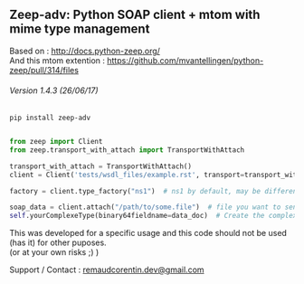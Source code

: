 ## Zeep-adv: Python SOAP client + mtom with mime type management

Based on : http://docs.python-zeep.org/  
And this mtom extention : https://github.com/mvantellingen/python-zeep/pull/314/files
###### Version 1.4.3 (26/06/17)  


`pip install zeep-adv`

```python

from zeep import Client
from zeep.transport_with_attach import TransportWithAttach

transport_with_attach = TransportWithAttach()
client = Client('tests/wsdl_files/example.rst', transport=transport_with_attach)  # Insert your wdsl file path

factory = client.type_factory("ns1")  # ns1 by default, may be different according to your wsdl file

soap_data = client.attach("/path/to/some.file")  # file you want to send as attachment
self.yourComplexeType(binary64fieldname=data_doc)  # Create the complexe type element and attach the file

```

This was developed for a specific usage and this code should not be used (has it) for other puposes.  
(or at your own risks ;) )


Support / Contact : remaudcorentin.dev@gmail.com
